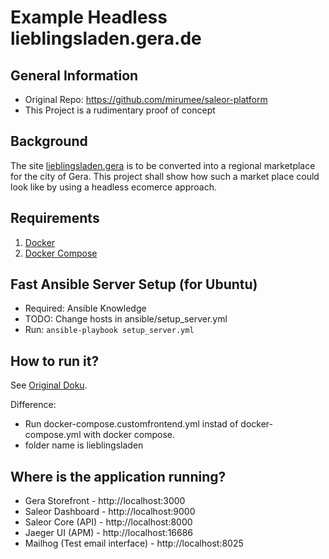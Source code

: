 # Example Headless lieblingsladen.gera.de

## General Information

- Original Repo: https://github.com/mirumee/saleor-platform
- This Project is a rudimentary proof of concept

## Background

The site [lieblingsladen.gera](https://lieblingsladen.gera.de/) is to be converted into a regional marketplace for the city of Gera. This project shall show how such a market place could look like by using a headless ecomerce approach.

## Requirements

1. [Docker](https://docs.docker.com/install/)
2. [Docker Compose](https://docs.docker.com/compose/install/)

## Fast Ansible Server Setup (for Ubuntu)

- Required: Ansible Knowledge
- TODO: Change hosts in ansible/setup_server.yml
- Run: `ansible-playbook setup_server.yml`

## How to run it?

See [Original Doku](https://github.com/mirumee/saleor-platform).

Difference:

- Run docker-compose.customfrontend.yml instad of docker-compose.yml with docker compose.
- folder name is lieblingsladen

## Where is the application running?

- Gera Storefront - http://localhost:3000
- Saleor Dashboard - http://localhost:9000
- Saleor Core (API) - http://localhost:8000
- Jaeger UI (APM) - http://localhost:16686
- Mailhog (Test email interface) - http://localhost:8025
